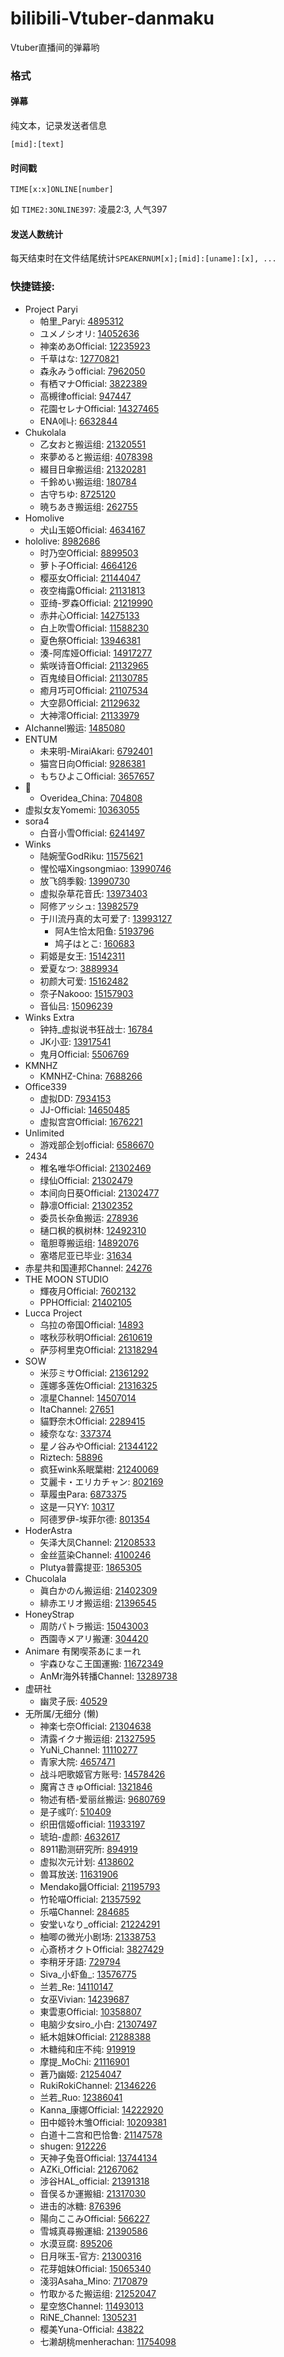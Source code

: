 # bilibili-Vtuber-danmaku

Vtuber直播间的弹幕哟

### 格式

#### 弹幕

纯文本，记录发送者信息

`[mid]:[text]`

#### 时间戳

`TIME[x:x]ONLINE[number]`

如 `TIME2:3ONLINE397`: 凌晨2:3, 人气397

#### 发送人数统计

每天结束时在文件结尾统计`SPEAKERNUM[x];[mid]:[uname]:[x], ...`

### 快捷链接:

* Project Paryi
  * 帕里\_Paryi: [4895312](4895312)
  * ユメノシオリ: [14052636](14052636)
  * 神楽めあOfficial: [12235923](12235923)
  * 千草はな: [12770821](12770821)
  * 森永みうofficial: [7962050](7962050)
  * 有栖マナOfficial: [3822389](3822389)
  * 高槻律official: [947447](947447)
  * 花園セレナOfficial: [14327465](14327465)
  * ENA에나: [6632844](6632844)
* Chukolala
  * 乙女おと搬运组: [21320551](21320551)
  * 來夢めると搬运组: [4078398](4078398)
  * 綴目日傘搬运组: [21320281](21320281)
  * 千鈴めい搬运组: [180784](180784)
  * 古守ちゆ: [8725120](8725120)
  * 暁ちあき搬运组: [262755](262755)
* Homolive
  * 犬山玉姬Official: [4634167](4634167)
* hololive: [8982686](8982686)
  * 时乃空Official: [8899503](8899503)
  * 萝卜子Official: [4664126](4664126)
  * 樱巫女Official: [21144047](21144047)
  * 夜空梅露Official: [21131813](21131813)
  * 亚绮-罗森Official: [21219990](21219990)
  * 赤井心Official: [14275133](14275133)
  * 白上吹雪Official: [11588230](11588230)
  * 夏色祭Official: [13946381](13946381)
  * 湊-阿库娅Official: [14917277](14917277)
  * 紫咲诗音Official: [21132965](21132965)
  * 百鬼绫目Official: [21130785](21130785)
  * 癒月巧可Official: [21107534](21107534)
  * 大空昴Official: [21129632](21129632)
  * 大神澪Official: [21133979](21133979)
* AIchannel搬运: [1485080](1485080)
* ENTUM
  * 未来明-MiraiAkari: [6792401](6792401)
  * 猫宫日向Official: [9286381](9286381)
  * もちひよこOfficial: [3657657](3657657)
* 🔨
  * Overidea\_China: [704808](704808)
* 虚拟女友Yomemi: [10363055](10363055)
* sora4
  * 白音小雪Official: [6241497](6241497)
* Winks
  * 陆婉莹GodRiku: [11575621](11575621)
  * 惺忪喵Xingsongmiao: [13990746](13990746)
  * 放飞鸽季毅: [13990730](13990730)
  * 虚拟杂草花音氏: [13973403](13973403)
  * 阿修アッシュ: [13982579](13982579)
  * 于川流丹真的太可爱了: [13993127](13993127)
    * 阿A生恰太阳鱼: [5193796](5193796)
    * 鸠子はとこ: [160683](160683)
  * 莉姬是女王: [15142311](15142311)
  * 爱夏なつ: [3889934](3889934)
  * 初颜大可爱: [15162482](15162482)
  * 奈子Nakooo: [15157903](15157903)
  * 音仙吕: [15096239](15096239)
* Winks Extra
  * 钟持\_虚拟说书狂战士: [16784](16784)
  * JK小亚: [13917541](13917541)
  * 鬼月Official: [5506769](5506769)
* KMNHZ
  * KMNHZ-China: [7688266](7688266)
* Office339
  * 虚拟DD: [7934153](7934153)
  * JJ-Official: [14650485](14650485)
  * 虚拟宫宫Official: [1676221](1676221)
* Unlimited
  * 游戏部企划official: [6586670](6586670)
* 2434
  * 椎名唯华Official: [21302469](21302469)
  * 绿仙Official: [21302479](21302479)
  * 本间向日葵Official: [21302477](21302477)
  * 静凛Official: [21302352](21302352)
  * 委员长杂鱼搬运: [278936](278936)
  * 樋口枫的枫树林: [12492310](12492310)
  * 竜胆尊搬运组: [14892076](14892076)
  * 塞塔尼亚已毕业: [31634](31634)
* 赤星共和国連邦Channel: [24276](24276)
* THE MOON STUDIO
  * 輝夜月Official: [7602132](7602132)
  * PPHOfficial: [21402105](21402105)
* Lucca Project
  * 乌拉の帝国Official: [14893](14893)
  * 喀秋莎秋明Official: [2610619](2610619)
  * 萨莎柯里克Official: [21318294](21318294)
* SOW
  * 米莎ミサOfficial: [21361292](21361292)
  * 莲娜多莲佐Official: [21316325](21316325)
  * 凛星Channel: [14507014](14507014)
  * ItaChannel: [27651](27651)
  * 貓野奈木Official: [2289415](2289415)
  * 綾奈なな: [337374](337374)
  * 星ノ谷みやOfficial: [21344122](21344122)
  * Riztech: [58896](58896)
  * 疯狂wink系眠葉紺: [21240069](21240069)
  * 艾麗卡・エリカチャン: [802169](802169)
  * 草履虫Para: [6873375](6873375)
  * 这是一只YY: [10317](10317)
  * 阿德罗伊-埃菲尔德: [801354](801354)
* HoderAstra
  * 矢泽大凤Channel: [21208533](21208533)
  * 金丝蓝染Channel: [4100246](4100246)
  * Plutya普露提亚: [1865305](1865305)
* Chucolala
  * 眞白かのん搬运组: [21402309](21402309)
  * 緋赤エリオ搬运组: [21396545](21396545)
* HoneyStrap
  * 周防パトラ搬运: [15043003](15043003)
  * 西園寺メアリ搬運: [304420](304420)
* Animare 有閑喫茶あにまーれ
  * 宇森ひなこ王国運搬: [11672349](11672349)
  * AnMr海外转播Channel: [13289738](13289738)
* 虚研社
  * 幽灵子辰: [40529](40529)
* 无所属/无细分 (懒)
  * 神楽七奈Official: [21304638](21304638)
  * 清露イクナ搬运组: [21327595](21327595)
  * YuNi\_Channel: [11110277](11110277)
  * 青家大院: [4657471](4657471)
  * 战斗吧歌姬官方账号: [14578426](14578426)
  * 魔宵さきゅOfficial: [1321846](1321846)
  * 物述有栖-爱丽丝搬运: [9680769](9680769)
  * 是子彧吖: [510409](510409)
  * 织田信姬official: [11933197](11933197)
  * 琥珀-虚颜: [4632617](4632617)
  * 8911勘测研究所: [894919](894919)
  * 虚拟次元计划: [4138602](4138602)
  * 兽耳放送: [11631906](11631906)
  * Mendako醤Official: [21195793](21195793)
  * 竹轮喵Official: [21357592](21357592)
  * 乐喵Channel: [284685](284685)
  * 安堂いなり\_official: [21224291](21224291)
  * 柚唧の微光小剧场: [21338753](21338753)
  * 心斎桥オクトOfficial: [3827429](3827429)
  * 李稍牙牙語: [729794](729794)
  * Siva\_小虾鱼\_: [13576775](13576775)
  * 兰若\_Re: [14110147](14110147)
  * 女巫Vivian: [14239687](14239687)
  * 東雲恵Official: [10358807](10358807)
  * 电脑少女siro\_小白: [21307497](21307497)
  * 紙木姐妹Official: [21288388](21288388)
  * 木糖纯和庄不纯: [919919](919919)
  * 摩提\_MoChi: [21116901](21116901)
  * 蒼乃幽姬: [21254047](21254047)
  * RukiRokiChannel: [21346226](21346226)
  * 兰若\_Ruo: [12386041](12386041)
  * Kanna\_康娜Official: [14222920](14222920)
  * 田中姬铃木雏Official: [10209381](10209381)
  * 白道十二宫和巴恰鲁: [21147578](21147578)
  * shugen: [912226](912226)
  * 天神子兔音Official: [13744134](13744134)
  * AZKi\_Official: [21267062](21267062)
  * 涉谷HAL\_official: [21391318](21391318)
  * 音俣るか運搬組: [21317030](21317030)
  * 进击的冰糖: [876396](876396)
  * 陽向ここみOfficial: [566227](566227)
  * 雪城真尋搬運組: [21390586](21390586)
  * 水漠豆腐: [895206](895206)
  * 日月咪玉-官方: [21300316](21300316)
  * 花芽姐妹Official: [15065340](15065340)
  * 淺羽Asaha\_Mino: [7170879](7170879)
  * 竹取かるた搬运组: [21252047](21252047)
  * 星空悠Channel: [11493013](11493013)
  * RiNE\_Channel: [1305231](1305231)
  * 樱美Yuna-Official: [43822](43822)
  * 七濑胡桃menherachan: [11754098](11754098)
